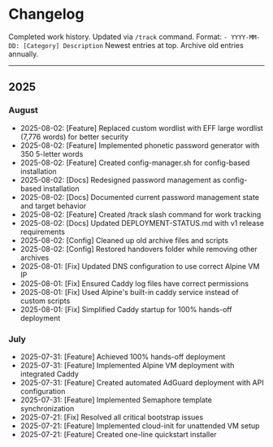 # Changelog

Completed work history. Updated via `/track` command.
Format: `- YYYY-MM-DD: [Category] Description`
Newest entries at top. Archive old entries annually.

---

## 2025

### August

- 2025-08-02: [Feature] Replaced custom wordlist with EFF large wordlist (7,776 words) for better security
- 2025-08-02: [Feature] Implemented phonetic password generator with 350 5-letter words
- 2025-08-02: [Feature] Created config-manager.sh for config-based installation
- 2025-08-02: [Docs] Redesigned password management as config-based installation
- 2025-08-02: [Docs] Documented current password management state and target behavior
- 2025-08-02: [Feature] Created /track slash command for work tracking
- 2025-08-02: [Docs] Updated DEPLOYMENT-STATUS.md with v1 release requirements  
- 2025-08-02: [Config] Cleaned up old archive files and scripts
- 2025-08-02: [Config] Restored handovers folder while removing other archives
- 2025-08-01: [Fix] Updated DNS configuration to use correct Alpine VM IP
- 2025-08-01: [Fix] Ensured Caddy log files have correct permissions
- 2025-08-01: [Fix] Used Alpine's built-in caddy service instead of custom scripts
- 2025-08-01: [Fix] Simplified Caddy startup for 100% hands-off deployment

### July

- 2025-07-31: [Feature] Achieved 100% hands-off deployment
- 2025-07-31: [Feature] Implemented Alpine VM deployment with integrated Caddy
- 2025-07-31: [Feature] Created automated AdGuard deployment with API configuration
- 2025-07-31: [Feature] Implemented Semaphore template synchronization
- 2025-07-21: [Fix] Resolved all critical bootstrap issues
- 2025-07-21: [Feature] Implemented cloud-init for unattended VM setup
- 2025-07-21: [Feature] Created one-line quickstart installer